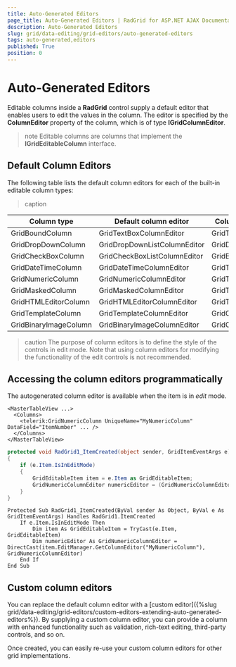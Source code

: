 ```yaml
---
title: Auto-Generated Editors
page_title: Auto-Generated Editors | RadGrid for ASP.NET AJAX Documentation
description: Auto-Generated Editors
slug: grid/data-editing/grid-editors/auto-generated-editors
tags: auto-generated,editors
published: True
position: 0
---
```


# Auto-Generated Editors



Editable columns inside a **RadGrid** control supply a default editor that enables users to edit the values in the column. The editor is specified by the **ColumnEditor** property of the column, which is of type **IGridColumnEditor**.

>note Editable columns are columns that implement the **IGridEditableColumn** interface.
>


## Default Column Editors

The following table lists the default column editors for each of the built-in editable column types:

>caption  

| Column type | Default column editor | Column editor base class |
| ------ | ------ | ------ |
|GridBoundColumn|GridTextBoxColumnEditor|GridTextColumnEditor|
|GridDropDownColumn|GridDropDownListColumnEditor|GridDropDownColumnEditor|
|GridCheckBoxColumn|GridCheckBoxListColumnEditor|GridBoolColumnEditor|
|GridDateTimeColumn|GridDateTimeColumnEditor|GridTextColumnEditor|
|GridNumericColumn|GridNumericColumnEditor|GridTextColumnEditor|
|GridMaskedColumn|GridMaskedColumnEditor|GridTextColumnEditor|
|GridHTMLEditorColumn|GridHTMLEditorColumnEditor|GridTextColumnEditor|
|GridTemplateColumn|GridTemplateColumnEditor|GridColumnEditorBase|
|GridBinaryImageColumn|GridBinaryImageColumnEditor|GridColumnEditorBase|


>caution The purpose of column editors is to define the style of the controls in edit mode. Note that using column editors for modifying the functionality of the edit controls is not recommended.
>


## Accessing the column editors programmatically

The autogenerated column editor is available when the item is in *edit* mode.



````ASP.NET
<MasterTableView ...>
  <Columns>
    <telerik:GridNumericColumn UniqueName="MyNumericColumn" DataField="ItemNumber" ... />
  </Columns>
</MasterTableView>			
````
````C#
protected void RadGrid1_ItemCreated(object sender, GridItemEventArgs e)
{
    if (e.Item.IsInEditMode)
    {
        GridEditableItem item = e.Item as GridEditableItem;
        GridNumericColumnEditor numericEditor = (GridNumericColumnEditor)item.EditManager.GetColumnEditor("MyNumericColumn");
    }
}
````
````VB
Protected Sub RadGrid1_ItemCreated(ByVal sender As Object, ByVal e As GridItemEventArgs) Handles RadGrid1.ItemCreated
    If e.Item.IsInEditMode Then
        Dim item As GridEditableItem = TryCast(e.Item, GridEditableItem)
        Dim numericEditor As GridNumericColumnEditor = DirectCast(item.EditManager.GetColumnEditor("MyNumericColumn"), GridNumericColumnEditor)
    End If
End Sub
````


## Custom column editors

You can replace the default column editor with a [custom editor]({%slug grid/data-editing/grid-editors/custom-editors-extending-auto-generated-editors%}). By supplying a custom column editor, you can provide a column with enhanced functionality such as validation, rich-text editing, third-party controls, and so on.

Once created, you can easily re-use your custom column editors for other grid implementations.
